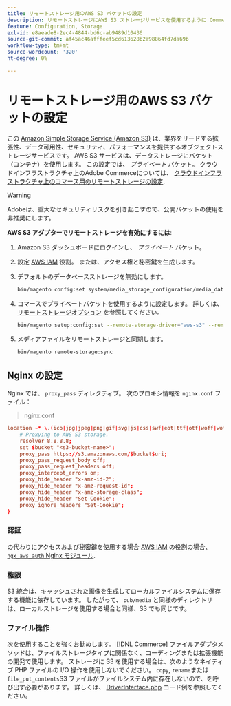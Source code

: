 ```yaml
---
title: リモートストレージ用のAWS S3 バケットの設定
description: リモートストレージにAWS S3 ストレージサービスを使用するように Commerce プロジェクトを設定します。
feature: Configuration, Storage
exl-id: e8aeade8-2ec4-4844-bd6c-ab9489d10436
source-git-commit: af45ac46afffeef5cd613628b2a98864fd7da69b
workflow-type: tm+mt
source-wordcount: '320'
ht-degree: 0%

---
```


# リモートストレージ用のAWS S3 バケットの設定

この [Amazon Simple Storage Service (Amazon S3)][AWS S3] は、業界をリードする拡張性、データ可用性、セキュリティ、パフォーマンスを提供するオブジェクトストレージサービスです。 AWS S3 サービスは、データストレージにバケット（コンテナ）を使用します。 この設定では、 _プライベート_ バケット。 クラウドインフラストラクチャ上のAdobe Commerceについては、 [クラウドインフラストラクチャ上のコマース用のリモートストレージの設定](cloud-support.md).

>[!WARNING]
>
>Adobeは、重大なセキュリティリスクを引き起こすので、公開バケットの使用を非推奨にします。

**AWS S3 アダプターでリモートストレージを有効にするには**:

1. Amazon S3 ダッシュボードにログインし、 _プライベート_ バケット。

1. 設定 [AWS IAM] 役割。 または、アクセス権と秘密鍵を生成します。

1. デフォルトのデータベースストレージを無効にします。

   ```bash
   bin/magento config:set system/media_storage_configuration/media_database 0
   ```

1. コマースでプライベートバケットを使用するように設定します。 詳しくは、 [リモートストレージオプション](remote-storage.md#remote-storage-options) を参照してください。

   ```bash
   bin/magento setup:config:set --remote-storage-driver="aws-s3" --remote-storage-bucket="<bucket-name>" --remote-storage-region="<region-name>" --remote-storage-prefix="<optional-prefix>" --remote-storage-key=<optional-access-key> --remote-storage-secret=<optional-secret-key> -n
   ```

1. メディアファイルをリモートストレージと同期します。

   ```bash
   bin/magento remote-storage:sync
   ```

## Nginx の設定

Nginx では、 `proxy_pass` ディレクティブ。 次のプロキシ情報を `nginx.conf` ファイル：

>nginx.conf

```conf
location ~* \.(ico|jpg|jpeg|png|gif|svg|js|css|swf|eot|ttf|otf|woff|woff2)$ {
    # Proxying to AWS S3 storage.
    resolver 8.8.8.8;
    set $bucket "<s3-bucket-name>";
    proxy_pass https://s3.amazonaws.com/$bucket$uri;
    proxy_pass_request_body off;
    proxy_pass_request_headers off;
    proxy_intercept_errors on;
    proxy_hide_header "x-amz-id-2";
    proxy_hide_header "x-amz-request-id";
    proxy_hide_header "x-amz-storage-class";
    proxy_hide_header "Set-Cookie";
    proxy_ignore_headers "Set-Cookie";
}
```

### 認証

の代わりにアクセスおよび秘密鍵を使用する場合 [AWS IAM] の役割の場合、 [`ngx_aws_auth` Nginx モジュール][ngx repo].

### 権限

S3 統合は、キャッシュされた画像を生成してローカルファイルシステムに保存する機能に依存しています。 したがって、 `pub/media` と同様のディレクトリは、ローカルストレージを使用する場合と同様、S3 でも同じです。

### ファイル操作

次を使用することを強くお勧めします。 [!DNL Commerce] ファイルアダプタメソッドは、ファイルストレージタイプに関係なく、コーディングまたは拡張機能の開発で使用します。 ストレージに S3 を使用する場合は、次のようなネイティブ PHP ファイルの I/O 操作を使用しないでください。 `copy`, `rename`または `file_put_contents`S3 ファイルがファイルシステム内に存在しないので、を呼び出す必要があります。 詳しくは、 [DriverInterface.php](https://github.com/magento/magento2/blob/2.4-develop/lib/internal/Magento/Framework/Filesystem/DriverInterface.php#L18) コード例を参照してください。

<!-- link definitions -->

[AWS S3]: https://aws.amazon.com/s3
[AWS IAM]: https://aws.amazon.com/iam/
[ngx repo]: https://github.com/anomalizer/ngx_aws_auth
